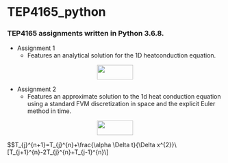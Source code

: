 # TEP4165_python #
### TEP4165 assignments written in Python 3.6.8. ###

* Assignment 1
   * Features an analytical solution for the 1D heatconduction equation.
   
<p align="center"><img src="/tex/a3f4ce18d220d3d653d024810301792e.svg?invert_in_darkmode&sanitize=true" align=middle width=84.37884345pt height=33.81208709999999pt/></p>

                  
* Assignment 2
   * Features an approximate solution to the 1d heat conduction equation using a standard FVM discretization in space and the explicit Euler method in time.

<p align="center"><img src="/tex/a3f4ce18d220d3d653d024810301792e.svg?invert_in_darkmode&sanitize=true" align=middle width=84.37884345pt height=33.81208709999999pt/></p>
$$T_{j}^{n+1}=T_{j}^{n}+\frac{\alpha \Delta t}{\Delta x^{2}}\[T_{j+1}^{n}-2T_{j}^{n}+T_{j-1}^{n}\]
